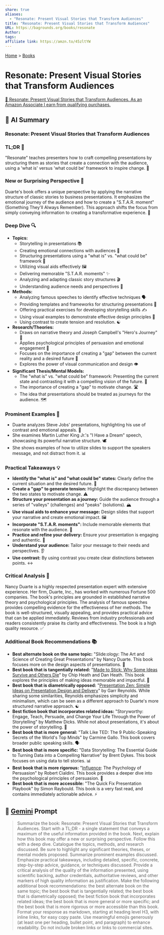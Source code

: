 ```yaml
---
share: true
aliases:
  - "Resonate: Present Visual Stories that Transform Audiences"
title: "Resonate: Present Visual Stories that Transform Audiences"
URL: https://bagrounds.org/books/resonate
Author: 
tags: 
affiliate link: https://amzn.to/45zltYW
---
```

[Home](../index.md) > [Books](./index.md)  
# Resonate: Present Visual Stories that Transform Audiences  
[🛒 Resonate: Present Visual Stories that Transform Audiences. As an Amazon Associate I earn from qualifying purchases.](https://amzn.to/45zltYW)  
  
## 🤖 AI Summary  
  
### Resonate: Present Visual Stories that Transform Audiences  
  
### TL;DR 🎯  
  
"Resonate" teaches presenters how to craft compelling presentations by structuring them as stories that create a connection with the audience, using a 'what is' versus 'what could be' framework to inspire change. 🌟  
  
### New or Surprising Perspective 🤯  
  
Duarte's book offers a unique perspective by applying the narrative structure of classic stories to business presentations. It emphasizes the emotional journey of the audience and how to create a "S.T.A.R. moment" (Something They'll Always Remember). This approach shifts the focus from simply conveying information to creating a transformative experience. 🚀  
  
### Deep Dive 🔍  
  
* **Topics:**  
    * Storytelling in presentations 📚  
    * Creating emotional connections with audiences 💖  
    * Structuring presentations using a "what is" vs. "what could be" framework 🔄  
    * Utilizing visual aids effectively 🖼️  
    * Delivering memorable "S.T.A.R. moments" ✨  
    * Analyzing and adapting classic story structures 🎬  
    * Understanding audience needs and perspectives 👥  
* **Methods:**  
    * Analyzing famous speeches to identify effective techniques 🗣️  
    * Providing templates and frameworks for structuring presentations 📝  
    * Offering practical exercises for developing storytelling skills ✍️  
    * Using visual examples to demonstrate effective design principles 🎨  
    * Using contrast to create tension and resolution. ☯️  
* **Research/Theories:**  
    * Draws on narrative theory and Joseph Campbell's "Hero's Journey" 🦸  
    * Applies psychological principles of persuasion and emotional engagement 🧠  
    * Focuses on the importance of creating a "gap" between the current reality and a desired future 🌉  
    * Explores the power of visual communication and design 👁️  
* **Significant Thesis/Mental Models:**  
    * The "what is" vs. "what could be" framework: Presenting the current state and contrasting it with a compelling vision of the future. 🔮  
    * The importance of creating a "gap" to motivate change. 🛣️  
    * The idea that presentations should be treated as journeys for the audience. 🗺️  
  
### Prominent Examples 🌟  
  
* Duarte analyzes Steve Jobs' presentations, highlighting his use of contrast and emotional appeals. 🍎  
* She examines Martin Luther King Jr.'s "I Have a Dream" speech, showcasing its powerful narrative structure. 🕊️  
* She shows examples of how to utilize slides to support the speakers message, and not distract from it. 📊  
  
### Practical Takeaways 💡  
  
* **Identify the "what is" and "what could be" states:** Clearly define the current situation and the desired future. 🧭  
* **Create a "gap" to generate tension:** Highlight the discrepancy between the two states to motivate change. ⚠️  
* **Structure your presentation as a journey:** Guide the audience through a series of "valleys" (challenges) and "peaks" (solutions). 🏔️  
* **Use visual aids to enhance your message:** Design slides that support your narrative and create emotional impact. 🖼️  
* **Incorporate "S.T.A.R. moments":** Include memorable elements that resonate with the audience. 🌠  
* **Practice and refine your delivery:** Ensure your presentation is engaging and authentic. 🎤  
* **Understand your audience:** Tailor your message to their needs and perspectives. 👂  
* **Use contrast:** By using contrast you create clear distinctions between points. ↔️  
  
### Critical Analysis 🧐  
  
Nancy Duarte is a highly respected presentation expert with extensive experience. Her firm, Duarte, Inc., has worked with numerous Fortune 500 companies. The book's principles are grounded in established narrative theory and psychological principles. The analysis of famous speeches provides compelling evidence for the effectiveness of her methods. The book is well-structured, visually appealing, and provides practical advice that can be applied immediately. Reviews from industry professionals and readers consistently praise its clarity and effectiveness. The book is a high quality resource. ✅  
  
### Additional Book Recommendations 📚  
  
* **Best alternate book on the same topic:** "Slide:ology: The Art and Science of Creating Great Presentations" by Nancy Duarte. This book focuses more on the design aspects of presentations. 🎨  
* **Best book that is tangentially related:** "[Made to Stick: Why Some Ideas Survive and Others Die](./made-to-stick.md)" by Chip Heath and Dan Heath. This book explores the principles of making ideas memorable and impactful. 🧠  
* **Best book that is diametrically opposed:** "[Presentation Zen: Simple Ideas on Presentation Design and Delivery](./presentation-zen.md)" by Garr Reynolds. While sharing some similarities, Reynolds emphasizes simplicity and minimalism, which can be seen as a different approach to Duarte's more structured narrative approach. ☯️  
* **Best fiction book that incorporates related ideas:** "Storyworthy: Engage, Teach, Persuade, and Change Your Life Through the Power of Storytelling" by Matthew Dicks. While not about presentations, it's about the power of storytelling. 📖  
* **Best book that is more general:** "Talk Like TED: The 9 Public-Speaking Secrets of the World's Top Minds" by Carmine Gallo. This book covers broader public speaking skills. 🗣️  
* **Best book that is more specific:** "Data Storytelling: The Essential Guide to Turning Data into a Compelling Narrative" by Brent Dykes. This book focuses on using data to tell stories. 📊  
* **Best book that is more rigorous:** "[Influence](./influence.md): The Psychology of Persuasion" by Robert Cialdini. This book provides a deeper dive into the psychological principles of persuasion. 🧠  
* **Best book that is more accessible:** "The Quick Fix Presentation Playbook" by Simon Raybould. This book is a very fast read, and contains immediately actionable advice. ⚡  
  
## 💬 [Gemini](https://gemini.google.com) Prompt  
> Summarize the book: Resonate: Present Visual Stories that Transform Audiences. Start with a TL;DR - a single statement that conveys a maximum of the useful information provided in the book. Next, explain how this book may offer a new or surprising perspective. Follow this with a deep dive. Catalogue the topics, methods, and research discussed. Be sure to highlight any significant theories, theses, or mental models proposed. Summarize prominent examples discussed. Emphasize practical takeaways, including detailed, specific, concrete, step-by-step advice, guidance, or techniques discussed. Provide a critical analysis of the quality of the information presented, using scientific backing, author credentials, authoritative reviews, and other markers of high quality information as justification. Make the following additional book recommendations: the best alternate book on the same topic; the best book that is tangentially related; the best book that is diametrically opposed; the best fiction book that incorporates related ideas; the best book that is more general or more specific; and the best book that is more rigorous or more accessible than this book. Format your response as markdown, starting at heading level H3, with inline links, for easy copy paste. Use meaningful emojis generously (at least one per heading, bullet point, and paragraph) to enhance readability. Do not include broken links or links to commercial sites.